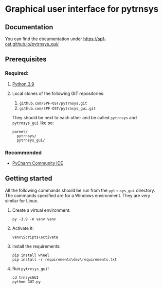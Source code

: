# Graphical user interface for pytrnsys

## Documentation

You can find the documentation under https://spf-ost.github.io/pytrnsys_gui/ 

## Prerequisites

### Required:

1. [Python 3.9](https://www.python.org/downloads/)
1. Local clones of the following GIT repositories:
    1. `github.com/SPF-OST/pytrnsys.git`
    1. `github.com/SPF-OST/pytrnsys_gui.git`

    They should be next to each other and be called `pytrnsys` and `pytrnsys_gui` like so:
    ```
    parent/
      pytrnsys/
      pytrnsys_gui/
    ```

### Recommended
* [PyCharm Community IDE](https://www.jetbrains.com/pycharm/downloa)

## Getting started

All the following commands should be run from the `pytrnsys_gui` directory. The commands
specified are for a Windows environment. They are very similar for Linux.

1. Create a virtual environment:
    ```commandline
    py -3.9 -m venv venv
    ```
1. Activate it:
    ```commandline
    venv\Scripts\activate
    ```
1. Install the requirements:
    ```commandline
    pip install wheel
    pip install -r requirements\dev\requirements.txt
    ```
1. Run `pytrnsys_gui`!
    ```commandline
    cd trnsysGUI
    python GUI.py
    ```

